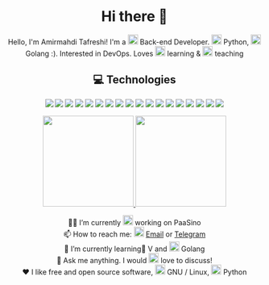 <h1 align="center">Hi there 👋</h1>
<p align="center">Hello, I'm Amirmahdi Tafreshi! I'm a <img src="https://img.icons8.com/color/48/000000/developer.png" width="20" height="20"/> Back-end Developer. <img src="https://img.icons8.com/color/48/000000/python.png" width="20" height="20"/> Python, <img src="https://img.icons8.com/color/48/000000/golang.png" width="20" height="20"/> Golang :). Interested in DevOps. Loves <img src="https://img.icons8.com/color/48/000000/read.png" width="20" height="20"/> learning & <img src="https://img.icons8.com/color/48/000000/laptop.png" width="20" height="20"/> teaching</p>

<h2 align="center"> 💻 Technologies </h2>

<p align="center">
   <img src="https://img.shields.io/badge/-Arch_Linux-05122A?style=flat&logo=arch-linux">
   <img src="https://img.shields.io/badge/-python-05122A?style=flat-square&logo=python">
   <img src="https://img.shields.io/badge/-Go-05122A?style=flat-square&logo=go">
   <img src="https://img.shields.io/badge/-JavaScript-05122A?style=flat-square&logo=javascript">
   <img src="https://img.shields.io/badge/-Vlang-05122A?style=flat-square&logo=v">
   <img src="https://img.shields.io/badge/-Flask-05122A?style=flat-square&logo=flask">
   <img src="https://img.shields.io/badge/-Django-05122A?style=flat-square&logo=django">
   <img src="https://img.shields.io/badge/-Git-05122A?style=flat-square&logo=git">
   <img src="https://img.shields.io/badge/-GitHub-05122A?style=flat-square&logo=github">
   <img src="https://img.shields.io/badge/-GitLab-05122A?style=flat-square&logo=gitlab">
   <img src="https://img.shields.io/badge/-MongoDB-05122A?style=flat-square&logo=mongodb">
   <img src="https://img.shields.io/badge/-HTML5-05122A?style=flat-square&logo=html5">
   <img src="https://img.shields.io/badge/-CSS3-05122A?style=flat-square&logo=css3">
   <img src="https://img.shields.io/badge/-Bootstrap-05122A?style=flat-square&logo=bootstrap">
   <img src="https://img.shields.io/badge/-JSON-05122A?style=flat-square&logo=json">
   <img src="https://img.shields.io/badge/-Rabbitmq-05122A?style=flat-square&logo=rabbitmq">
   <img src="https://img.shields.io/badge/-Docker-05122A?style=flat-square&logo=docker">
   <img src="https://img.shields.io/badge/-Linux-05122A?style=flat-square&logo=linux">

</p>
<p align="center">
<a href="https://github.com/mr-tafreshi">
  <img height="180em" src="https://github-readme-stats-eight-theta.vercel.app/api?username=mr-tafreshi&show_icons=true&theme=algolia&include_all_commits=true&count_private=true"/>
  <img height="180em" src="https://github-readme-stats-eight-theta.vercel.app/api/top-langs/?username=mr-tafreshi&layout=compact&langs_count=8&theme=algolia"/>
</a>
</p>
<p align="center">
👨‍💻 I’m currently <img src="https://img.icons8.com/color/48/000000/work.png" width="20" height="20"/> working on PaaSino<br>
📫 How to reach me: <img src="https://img.icons8.com/color/48/000000/gmail.png" width="20" height="20"/> <a href="mailto:tafreshi.amirmahdi@protonmail.com">Email</a> or <a href="https://t.me/amirmahdi_tafreshi">Telegram</a><br>
🌱 I’m currently learning ٰV and <img src="https://img.icons8.com/color/48/000000/golang.png" width="20" height="20"/> Golang<br>
💬 Ask me anything. I would <img src="https://img.icons8.com/color/48/000000/love.png" width="20" height="20"/> love to discuss!<br>
❤️ I like free and open source software, <img src="https://img.icons8.com/color/48/000000/linux.png" alt="linux" width="20" height="20"/> GNU / Linux, <img src="https://img.icons8.com/color/48/000000/python.png" alt="python" width="20" height="20"/> Python
</p>
